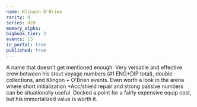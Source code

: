 ```yaml
---
name: Klingon O'Brien
rarity: 4
series: ds9
memory_alpha:
bigbook_tier: 3
events: 13
in_portal: true
published: true
---
```


A name that doesn't get mentioned enough. Very versatile and effective crew between his stout voyage numbers (#1 ENG+DIP total), double collections, and Klingon + O'Brien events. Even worth a look in the arena where short initialization +Acc/shield repair and strong passive numbers can be situationally useful. Docked a point for a fairly expensive equip cost, but his immortalized value is worth it.
